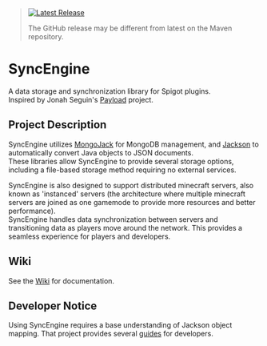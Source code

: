 &nbsp;
> <a href="https://github.com/Jake-Moore/SyncEngine/releases/latest"> <img alt="Latest Release" src="https://img.shields.io/endpoint?url=https://gist.githubusercontent.com/Jake-Moore/ef2ddc2a6021074d1b5d032aafa1c849/raw/version.json" /></a>
>
> The GitHub release may be different from latest on the Maven repository.

# SyncEngine
A data storage and synchronization library for Spigot plugins.  
Inspired by Jonah Seguin's [Payload](https://github.com/jonahseguin/Payload) project.


## Project Description
SyncEngine utilizes [MongoJack](https://github.com/mongojack/mongojack) for MongoDB management, and [Jackson](https://github.com/FasterXML/jackson) to automatically convert Java objects to JSON documents.  
These libraries allow SyncEngine to provide several storage options, including a file-based storage method requiring no external services.

SyncEngine is also designed to support distributed minecraft servers, also known as 'instanced' servers (the architecture where multiple minecraft servers are joined as one gamemode to provide more resources and better performance).  
SyncEngine handles data synchronization between servers and transitioning data as players move around the network. This provides a seamless experience for players and developers.

## Wiki
See the [Wiki](https://github.com/Jake-Moore/SyncEngine/wiki) for documentation.  

## Developer Notice
Using SyncEngine requires a base understanding of Jackson object mapping. That project provides several [guides](https://github.com/FasterXML/jackson-docs) for developers.
